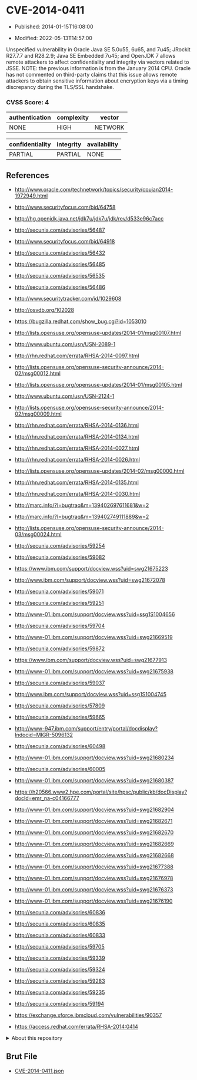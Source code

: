 # CVE-2014-0411

- Published: 2014-01-15T16:08:00

- Modified: 2022-05-13T14:57:00

Unspecified vulnerability in Oracle Java SE 5.0u55, 6u65, and 7u45; JRockit R27.7.7 and R28.2.9; Java SE Embedded 7u45; and OpenJDK 7 allows remote attackers to affect confidentiality and integrity via vectors related to JSSE.  NOTE: the previous information is from the January 2014 CPU. Oracle has not commented on third-party claims that this issue allows remote attackers to obtain sensitive information about encryption keys via a timing discrepancy during the TLS/SSL handshake.

### CVSS Score: **4**

| authentication | complexity | vector |
| --- | --- | --- |
| NONE | HIGH | NETWORK |

| confidentiality | integrity | availability |
| --- | --- | --- |
| PARTIAL | PARTIAL | NONE |

## References

* http://www.oracle.com/technetwork/topics/security/cpujan2014-1972949.html

* http://www.securityfocus.com/bid/64758

* http://hg.openjdk.java.net/jdk7u/jdk7u/jdk/rev/d533e96c7acc

* http://secunia.com/advisories/56487

* http://www.securityfocus.com/bid/64918

* http://secunia.com/advisories/56432

* http://secunia.com/advisories/56485

* http://secunia.com/advisories/56535

* http://secunia.com/advisories/56486

* http://www.securitytracker.com/id/1029608

* http://osvdb.org/102028

* https://bugzilla.redhat.com/show_bug.cgi?id=1053010

* http://lists.opensuse.org/opensuse-updates/2014-01/msg00107.html

* http://www.ubuntu.com/usn/USN-2089-1

* http://rhn.redhat.com/errata/RHSA-2014-0097.html

* http://lists.opensuse.org/opensuse-security-announce/2014-02/msg00012.html

* http://lists.opensuse.org/opensuse-updates/2014-01/msg00105.html

* http://www.ubuntu.com/usn/USN-2124-1

* http://lists.opensuse.org/opensuse-security-announce/2014-02/msg00009.html

* http://rhn.redhat.com/errata/RHSA-2014-0136.html

* http://rhn.redhat.com/errata/RHSA-2014-0134.html

* http://rhn.redhat.com/errata/RHSA-2014-0027.html

* http://rhn.redhat.com/errata/RHSA-2014-0026.html

* http://lists.opensuse.org/opensuse-updates/2014-02/msg00000.html

* http://rhn.redhat.com/errata/RHSA-2014-0135.html

* http://rhn.redhat.com/errata/RHSA-2014-0030.html

* http://marc.info/?l=bugtraq&m=139402697611681&w=2

* http://marc.info/?l=bugtraq&m=139402749111889&w=2

* http://lists.opensuse.org/opensuse-security-announce/2014-03/msg00024.html

* http://secunia.com/advisories/59254

* http://secunia.com/advisories/59082

* https://www.ibm.com/support/docview.wss?uid=swg21675223

* http://www.ibm.com/support/docview.wss?uid=swg21672078

* http://secunia.com/advisories/59071

* http://secunia.com/advisories/59251

* http://www-01.ibm.com/support/docview.wss?uid=ssg1S1004656

* http://secunia.com/advisories/59704

* http://www-01.ibm.com/support/docview.wss?uid=swg21669519

* http://secunia.com/advisories/59872

* https://www.ibm.com/support/docview.wss?uid=swg21677913

* http://www-01.ibm.com/support/docview.wss?uid=swg21675938

* http://secunia.com/advisories/59037

* http://www.ibm.com/support/docview.wss?uid=ssg1S1004745

* http://secunia.com/advisories/57809

* http://secunia.com/advisories/59665

* http://www-947.ibm.com/support/entry/portal/docdisplay?lndocid=MIGR-5096132

* http://secunia.com/advisories/60498

* http://www-01.ibm.com/support/docview.wss?uid=swg21680234

* http://secunia.com/advisories/60005

* http://www-01.ibm.com/support/docview.wss?uid=swg21680387

* https://h20566.www2.hpe.com/portal/site/hpsc/public/kb/docDisplay?docId=emr_na-c04166777

* http://www-01.ibm.com/support/docview.wss?uid=swg21682904

* http://www-01.ibm.com/support/docview.wss?uid=swg21682671

* http://www-01.ibm.com/support/docview.wss?uid=swg21682670

* http://www-01.ibm.com/support/docview.wss?uid=swg21682669

* http://www-01.ibm.com/support/docview.wss?uid=swg21682668

* http://www-01.ibm.com/support/docview.wss?uid=swg21677388

* http://www-01.ibm.com/support/docview.wss?uid=swg21676978

* http://www-01.ibm.com/support/docview.wss?uid=swg21676373

* http://www-01.ibm.com/support/docview.wss?uid=swg21676190

* http://secunia.com/advisories/60836

* http://secunia.com/advisories/60835

* http://secunia.com/advisories/60833

* http://secunia.com/advisories/59705

* http://secunia.com/advisories/59339

* http://secunia.com/advisories/59324

* http://secunia.com/advisories/59283

* http://secunia.com/advisories/59235

* http://secunia.com/advisories/59194

* https://exchange.xforce.ibmcloud.com/vulnerabilities/90357

* https://access.redhat.com/errata/RHSA-2014:0414

<details>
<summary>About this repository</summary> 

  This repository is part of the project [Live Hack CVE](https://github.com/Live-Hack-CVE). Main website can be found [www.live-hack.org](https://www.live-hack.org) 
  
  Made by [Sn0wAlice](https://github.com/Sn0wAlice) for the people that care about security and need to have a feed of the latest CVEs. Hope you enjoy it, don't forget to star the repo and follow me on [Twitter](https://twitter.com/Sn0wAlice) and [Github](https://github.com/Sn0wAlice). And that is my [personnal website](https://www.alice-snow.me/)

  - [Home Page](https://github.com/Live-Hack-CVE)
  - [Framework](https://github.com/Live-Hack-CVE/cve-framework)
  - [CVE database](https://github.com/Live-Hack-CVE/full_database)
  - [Changelog](https://github.com/Live-Hack-CVE/Changelog)
</details>

## Brut File

* [CVE-2014-0411.json](https://raw.githubusercontent.com/Live-Hack-CVE/full_database/main/cves/2014/CVE-2014-0411.json)

